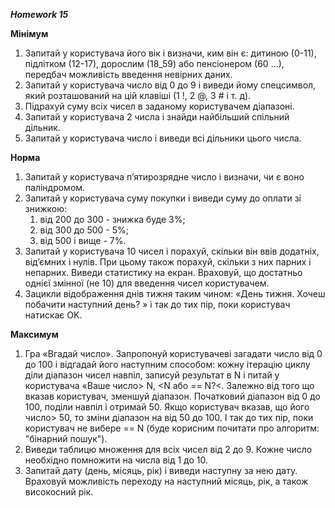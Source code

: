 ***Homework 15***

**Мінімум**
1. Запитай у користувача його вік і визначи, ким він є: дитиною (0-11), підлітком (12-17), дорослим (18_59) або пенсіонером (60 ...), передбач можливість введення невірних даних.
2. Запитай у користувача число від 0 до 9 і виведи йому спецсимвол, який розташований на цій клавіші (1 !, 2 @, 3 # і т. д).
3. Підрахуй суму всіх чисел в заданому користувачем діапазоні.
4. Запитай у користувача 2 числа і знайди найбільший спільний дільник.
5. Запитай у користувача число і виведи всі дільники цього числа.

**Норма**
1. Запитай у користувача п’ятирозрядне число і визначи, чи є воно паліндромом.
2. Запитай у користувача суму покупки і виведи суму до оплати зі знижкою:
    1. від 200 до 300 - знижка буде 3%; 
    2. від 300 до 500 - 5%;
    3. від 500 і вище - 7%.
3. Запитай у користувача 10 чисел і порахуй, скільки він ввів додатніх, від’ємних і нулів. При цьому також порахуй, скільки з них парних і непарних. Виведи статистику на екран. Враховуй, що достатньо однієї змінної (не 10) для введення чисел користувачем.
4. Зацикли відображення днів тижня таким чином: «День тижня. Хочеш побачити наступний день? » і так до тих пір, поки користувач натискає OK.

**Максимум**
1. Гра «Вгадай число». Запропонуй користувачеві загадати число від 0 до 100 і відгадай його наступним способом: кожну ітерацію циклу діли діапазон чисел навпіл, записуй результат в N і питай у користувача «Ваше число> N, &lt;N або == N?&lt;. Залежно від того що вказав користувач, зменшуй діапазон. Початковий діапазон від 0 до 100, поділи навпіл і отримай 50. Якщо користувач вказав, що його число> 50, то зміни діапазон на від 50 до 100. І так до тих пір, поки користувач не вибере == N (буде корисним почитати про алгоритм: "бінарний пошук").
2. Виведи таблицю множення для всіх чисел від 2 до 9. Кожне число необхідно помножити на числа від 1 до 10.
3. Запитай дату (день, місяць, рік) і виведи наступну за нею дату. Враховуй можливість переходу на наступний місяць, рік, а також високосний рік.